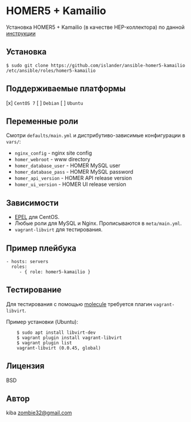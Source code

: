HOMER5 + Kamailio
=================

Установка HOMER5 + Kamailio (в качестве HEP-коллектора) по данной [инструкции](https://github.com/sipcapture/homer/wiki/Quick-Install#-manual-setup-from-source-advanced)

Установка
----------

    $ sudo git clone https://github.com/islander/ansible-homer5-kamailio /etc/ansible/roles/homer5-kamailio

Поддерживаемые платформы
------------------------

[x] `CentOS 7`
[ ] `Debian`
[ ] `Ubuntu`

Переменные роли
---------------

Смотри `defaults/main.yml` и дистрибутиво-зависимые конфигурации в `vars/`:

 - `nginx_config` - nginx site config
 - `homer_webroot` - www directory
 - `homer_database_user` - HOMER MySQL user
 - `homer_database_pass` - HOMER MySQL password
 - `homer_api_version` - HOMER API release version
 - `homer_ui_version` - HOMER UI release version

Зависимости
-----------

 - [EPEL](https://fedoraproject.org/wiki/EPEL) для CentOS.
 - Любые роли для MySQL и Nginx. Прописываются в `meta/main.yml`.
 - `vagrant-libvirt` для тестирования.

Пример плейбука
---------------

    - hosts: servers
      roles:
         - { role: homer5-kamailio }

Тестирование
------------

Для тестирования с помощью [molecule](https://molecule.readthedocs.io/en/stable/) требуется плагин `vagrant-libvirt`.

Пример установки (Ubuntu):

        $ sudo apt install libvirt-dev
        $ vagrant plugin install vagrant-libvirt
        $ vagrant plugin list
        vagrant-libvirt (0.0.45, global)

Лицензия
--------

BSD

Автор
-----

kiba <zombie32@gmail.com>
